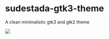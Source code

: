 sudestada-gtk3-theme 
====================


A clean minimalistic gtk3 and gtk2 theme

![](http://flagartist.com/flag_map/flag_map_of_argentina-2222px.png)

